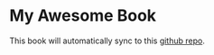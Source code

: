 # My Awesome Book

This book will automatically sync to this [github repo](https://github.com/beader/github-gitbook).
